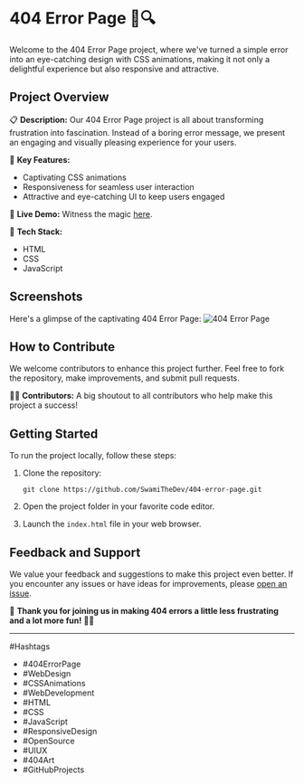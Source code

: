 # 404 Error Page 🚫🔍

Welcome to the 404 Error Page project, where we've turned a simple error into an eye-catching design with CSS animations, making it not only a delightful experience but also responsive and attractive.

## Project Overview

📋 **Description:** Our 404 Error Page project is all about transforming frustration into fascination. Instead of a boring error message, we present an engaging and visually pleasing experience for your users.

🌟 **Key Features:**
- Captivating CSS animations
- Responsiveness for seamless user interaction
- Attractive and eye-catching UI to keep users engaged

🚀 **Live Demo:** Witness the magic [here](https://404errorpage.vercel.app/).

🔧 **Tech Stack:**
- HTML
- CSS
- JavaScript

## Screenshots

Here's a glimpse of the captivating 404 Error Page:
![404 Error Page](insert_screenshot_url_here)

## How to Contribute

We welcome contributors to enhance this project further. Feel free to fork the repository, make improvements, and submit pull requests.

👨‍💻 **Contributors:** A big shoutout to all contributors who help make this project a success!

## Getting Started

To run the project locally, follow these steps:

1. Clone the repository:
   ```
   git clone https://github.com/SwamiTheDev/404-error-page.git
   ```
2. Open the project folder in your favorite code editor.

3. Launch the `index.html` file in your web browser.

## Feedback and Support

We value your feedback and suggestions to make this project even better. If you encounter any issues or have ideas for improvements, please [open an issue](https://github.com/SwamiTheDev/404-error-page/issues).

🙌 **Thank you for joining us in making 404 errors a little less frustrating and a lot more fun!** 🎉🎨

---

#Hashtags
- #404ErrorPage
- #WebDesign
- #CSSAnimations
- #WebDevelopment
- #HTML
- #CSS
- #JavaScript
- #ResponsiveDesign
- #OpenSource
- #UIUX
- #404Art
- #GitHubProjects
